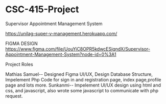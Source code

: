 # CSC-415-Project
Supervisor Appointment Management System

https://unilag-super-v-management.herokuapp.com/


FIGMA DESIGN
https://www.figma.com/file/UouYiC8OPR5kdwcESjqndX/Supervisor-Appointment-Management-System?node-id=0%3A1

Project Roles

Mathias Samuel-- Designed Figma UI/UX, Design Database Structure, Impelement Php Code for sign in and registration page, index page,profile page and lots more.
Sunkanmi-- Impelement UI/UX design using html and css, and javascript, also wrote some javascript to communicate with php request.
